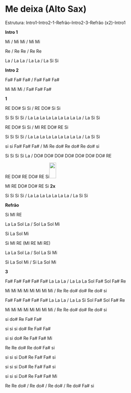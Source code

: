 # **Me deixa (Alto Sax)**

Estrutura: Intro1-Intro2-1-Refrão-Intro2-3-Refrão (x2)-Intro1

**Intro 1**

Mi / Mi Mi / Mi Mi

Re / Re Re / Re Re

La / La La / La La / La Si Si

**Intro 2**

Fa# Fa# Fa# / Fa# Fa# Fa#

Mi Mi Mi / Fa# Fa# Fa#

**1**

RE DO# Si Si / RE DO# Si Si

Si Si Si Si / La La La La La La La La La / La Si Si

RE DO# Si Si / MI RE DO# RE Si

Si Si Si Si / La La La La La La La La La / La Si Si

si si Fa# Fa# Fa# / Mi Re do# Re do# Re do# si

Si Si Si Si La / DO# DO# DO# DO# DO# DO# DO# RE

RE DO# RE DO# RE
Si<img src="media/image1.png" style="width:0.22917in;height:0.53125in" />

MI RE DO# DO# RE Si **2x**

Si Si Si Si / La La La La La La La / La Si Si

**Refrão**

Si MI RE

La La Sol La / Sol La Sol Mi

Si La Sol Mi

Si MI RE (MI RE MI RE)

La La Sol La / Sol La Si Mi

Si La Sol Mi / Si La Sol Mi

**3**

Fa# Fa# Fa# Fa# Fa# La La La / La La La Sol Fa# Sol Fa# Re

Mi Mi Mi Mi Mi Mi Mi Mi / Re Re do# do# Re do# si

Fa# Fa# Fa# Fa# Fa# La La La / La La Si Sol Fa# Sol Fa# Re

Mi Mi Mi Mi Mi Mi Mi Mi / Re Re do# do# Re do# si

si do# Re Fa# Fa#

si si si do# Re Fa# Fa#

si si do# Re Fa# Fa# Mi

Re Re do# Re do# Fa# si

si si si Do# Re Fa# Fa# si

si si si Do# Re Fa# Fa# si

si si si Do# Re Fa# Fa# Mi

Re Re do# / Re do# / Re do# / Re do# Fa# si